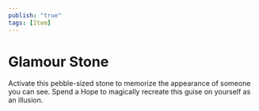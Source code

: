 ```yaml
---
publish: "true"
tags: [Item]
---
```

# Glamour Stone

Activate this pebble-sized stone to memorize the appearance of someone you can see. Spend a Hope to magically recreate this guise on yourself as an illusion.
